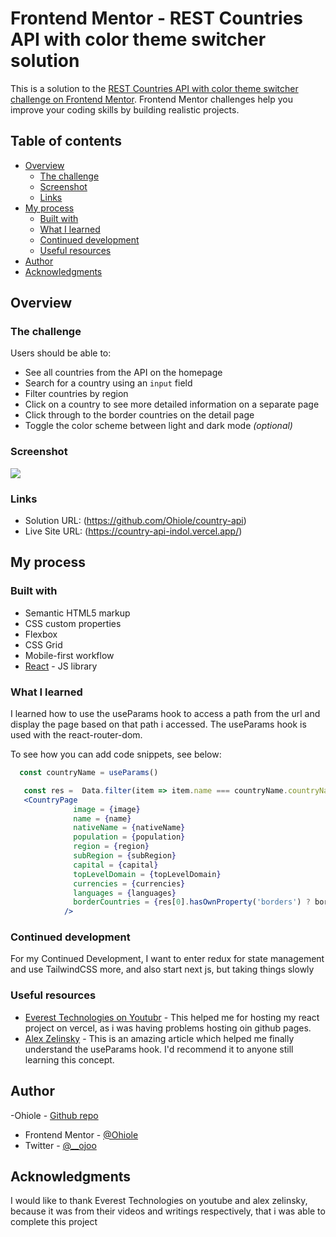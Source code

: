 # Frontend Mentor - REST Countries API with color theme switcher solution

This is a solution to the [REST Countries API with color theme switcher challenge on Frontend Mentor](https://www.frontendmentor.io/challenges/rest-countries-api-with-color-theme-switcher-5cacc469fec04111f7b848ca). Frontend Mentor challenges help you improve your coding skills by building realistic projects. 

## Table of contents

- [Overview](#overview)
  - [The challenge](#the-challenge)
  - [Screenshot](#screenshot)
  - [Links](#links)
- [My process](#my-process)
  - [Built with](#built-with)
  - [What I learned](#what-i-learned)
  - [Continued development](#continued-development)
  - [Useful resources](#useful-resources)
- [Author](#author)
- [Acknowledgments](#acknowledgments)


## Overview

### The challenge

Users should be able to:

- See all countries from the API on the homepage
- Search for a country using an `input` field
- Filter countries by region
- Click on a country to see more detailed information on a separate page
- Click through to the border countries on the detail page
- Toggle the color scheme between light and dark mode *(optional)*

### Screenshot

![](./Screenshot%20(191).png)

### Links

- Solution URL: (https://github.com/Ohiole/country-api)
- Live Site URL: (https://country-api-indol.vercel.app/)

## My process

### Built with

- Semantic HTML5 markup
- CSS custom properties
- Flexbox
- CSS Grid
- Mobile-first workflow
- [React](https://reactjs.org/) - JS library


### What I learned

I learned how to use the useParams hook to access a path from the url and display the page based on that path i accessed. The useParams hook is used with the react-router-dom.

To see how you can add code snippets, see below:
```jsx
  const countryName = useParams()

   const res =  Data.filter(item => item.name === countryName.countryName)
   <CountryPage 
              image = {image}
              name = {name}
              nativeName = {nativeName}
              population = {population}
              region = {region}
              subRegion = {subRegion}
              capital = {capital}
              topLevelDomain = {topLevelDomain}
              currencies = {currencies}
              languages = {languages}
              borderCountries = {res[0].hasOwnProperty('borders') ? borderCountries : borderEmpty}
            />
```

### Continued development

For my Continued Development, I want to enter redux for state management and use TailwindCSS more, and also start next js, but taking things slowly

### Useful resources

- [Everest Technologies on Youtubr](https://www.youtube.com/watch?v=IeFlfBR1lxw) - This helped me for hosting my react project on vercel, as i was having problems hosting oin github pages.
- [Alex Zelinsky](https://javascript.plainenglish.io/react-router-how-to-use-the-useparams-hook-321a6461732) - This is an amazing article which helped me finally understand the useParams hook. I'd recommend it to anyone still learning this concept.

## Author

-Ohiole - [Github repo](https://github.com/Ohiole)
- Frontend Mentor - [@Ohiole](https://www.frontendmentor.io/profile/Ohiole)
- Twitter - [@__ojoo](https://www.twitter.com/__ojoo)

## Acknowledgments

I would like to thank Everest Technologies on youtube and  alex zelinsky, because it was from their videos and writings respectively, that i was able to complete this project

